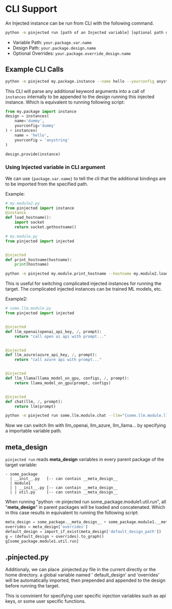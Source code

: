 # CLI Support

An Injected instance can be run from CLI with the following command.

```bash
python -m pinjected run [path of an Injected variable] [optional path of a Design variable] [Optional overrides for a design] --additional-bindings
```

- Variable Path: `your.package.var.name`
- Design Path: `your.package.design.name`
- Optional Overrides: `your.package.override_design.name`

## Example CLI Calls

```bash
python -m pinjected my.package.instance --name hello --yourconfig anystring
```

This CLI will parse any additional keyword arguments into a call of `instances` internally to be appended to the design
running this injected instance.
Which is equivalent to running following script:

```python
from my.package import instance
design = instances(
    name='dummy',
    yourconfig='dummy'
) + instances(
    name = 'hello',
    yourconfig = 'anystring'
)

design.provide(instance)
```

### Using Injected variable in CLI argument
We can use `{package.var.name}` to tell the cli that the additional bindings are to be imported from the specified path.

Example:

```python
# my.module2.py
from pinjected import instance
@instance
def load_hostname():
    import socket
    return socket.gethostname()
```

```python
# my.module.py
from pinjected import injected


@injected
def print_hostname(hostname):
    print(hostname)
```

```bash
python -m pinjected my.module.print_hostname --hostname my.module2.load_hostname
```

This is useful for switching complicated injected instances for running the target. The complicated injected instances
can be trained ML models, etc.

Example2:

```python
# some.llm.module.py
from pinjected import injected


@injected
def llm_openai(openai_api_key, /, prompt):
    return "call open ai api with prompt..."


@injected
def llm_azure(azure_api_key, /, prompt):
    return "call azure api with prompt..."


@injected
def llm_llama(llama_model_on_gpu, configs, /, prompt):
    return llama_model_on_gpu(prompt, configs)


@injected
def chat(llm, /, prompt):
    return llm(prompt)
```

```bash
python -m pinjected run some.llm.module.chat --llm="{some.llm.module.llm_openai}" "hello!"
```

Now we can switch llm with llm_openai, llm_azure, llm_llama... by specifying a importable variable path.

## __meta_design__

`pinjected run` reads __meta_design__ variables in every parent package of the target variable:

```
- some_package
  | __init__.py   [-- can contain __meta_design__
  | module1
  | | __init__.py [-- can contain __meta_design__
  | | util.py     [-- can contain __meta_design__
```

When running "python -m pinjected run some_package.module1.util.run", all "__meta_design__" in parent packages will be loaded and concatenated. 
Which in this case results in equivalent to running the following script:

```python
meta_design = some_package.__meta_design__ + some_package.module1.__meta_design + some_package.module1.util.__meta_design__
overrides = meta_design['overrides']
default_design = import_if_exist(meta_design['default_design_path'])
g = (default_design + overrides).to_graph()
g[some_package.module1.util.run]
```

## .pinjected.py

Additionaly, we can place .pinjected.py file in the current directly or the home directory. a global variable named '
default_design' and 'overrides' will be automatically imported, then prepended and appended to the design before running
the target.

This is convinient for specifying user specific injection variables such as api keys, or some user specific functions.

